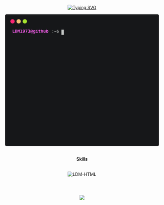<div align="center">
  
  [![Typing SVG](https://readme-typing-svg.herokuapp.com?font=JetBrains+Mono&size=22&color=F71DE3&background=FFFFFF00&center=true&width=450&lines=Hello%2C+My+name+is+Leonardo!;I'm+from+S%C3%A3o+Paulo%2C+Brazil;and+I'm+a+beginner+web+developer)](https://git.io/typing-svg)
  
  <img height="75%" src="https://raw.githubusercontent.com/LDM1973/github-stats-terminal-style/759605c0237d0e1340ad77620ad6e950c2a87e91/github_stats.svg">
</div>
<div style="display: inline_block" align="center"><br>
  
  <p style=""><b>Skills</b></p>
  <br/>
  <img align="center" alt="LDM-HTML" src="https://skillicons.dev/icons?i=js,html,css,angular,bootstrap">
  <br/>
</div>
  
  ##
 <br/>
<div align="center">   
  
  ![](http://github-profile-summary-cards.vercel.app/api/cards/repos-per-language?username=LDM1973&theme=monokai)

</div>
